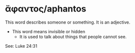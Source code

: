 # ἄφαντος/aphantos
This word describes someone or something. It is an adjective.

* This word means invisible or hidden
    * It is used to talk about things that people cannot see.

See: Luke 24:31
